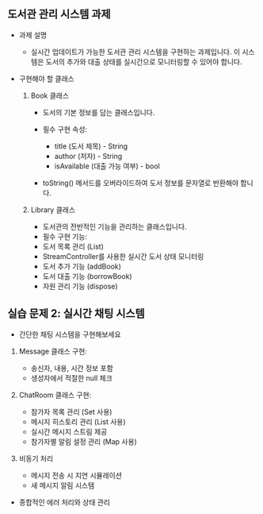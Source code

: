 ## 도서관 관리 시스템 과제
- 과제 설명
    - 실시간 업데이트가 가능한 도서관 관리 시스템을 구현하는 과제입니다. 이 시스템은 도서의 추가와 대출 상태를 실시간으로 모니터링할 수 있어야 합니다.
- 구현해야 할 클래스

    1. Book 클래스
        - 도서의 기본 정보를 담는 클래스입니다.
        - 필수 구현 속성:

            - title (도서 제목) - String
            - author (저자) - String
            - isAvailable (대출 가능 여부) - bool

        - toString() 메서드를 오버라이드하여 도서 정보를 문자열로 반환해야 합니다.

    2. Library 클래스
        - 도서관의 전반적인 기능을 관리하는 클래스입니다.
        - 필수 구현 기능:
        - 도서 목록 관리 (List<Book>)
        - StreamController를 사용한 실시간 도서 상태 모니터링
        - 도서 추가 기능 (addBook)
        - 도서 대출 기능 (borrowBook)
        - 자원 관리 기능 (dispose)

## 실습 문제 2: 실시간 채팅 시스템
- 간단한 채팅 시스템을 구현해보세요

1. Message 클래스 구현:

    - 송신자, 내용, 시간 정보 포함
    - 생성자에서 적절한 null 체크


2. ChatRoom 클래스 구현:

    - 참가자 목록 관리 (Set 사용)
    - 메시지 히스토리 관리 (List 사용)
    - 실시간 메시지 스트림 제공
    - 참가자별 알림 설정 관리 (Map 사용)


3. 비동기 처리

    - 메시지 전송 시 지연 시뮬레이션
    - 새 메시지 알림 시스템


- 종합적인 에러 처리와 상태 관리